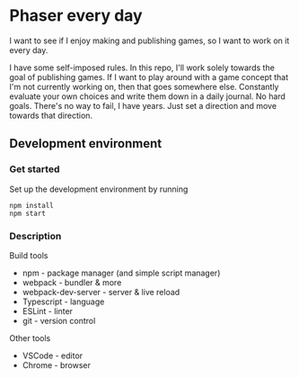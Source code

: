 # Phaser every day

I want to see if I enjoy making and publishing games, so I want to work on it every day.

I have some self-imposed rules. In this repo, I'll work solely towards the goal of publishing games. If I want to play around with a game concept that I'm not currently working on, then that goes somewhere else. Constantly evaluate your own choices and write them down in a daily journal. No hard goals. There's no way to fail, I have years. Just set a direction and move towards that direction.

## Development environment

### Get started

Set up the development environment by running

```
npm install
npm start
```

### Description

Build tools
* npm - package manager (and simple script manager)
* webpack - bundler & more
* webpack-dev-server - server & live reload
* Typescript - language
* ESLint - linter
* git - version control

Other tools
* VSCode - editor
* Chrome - browser
